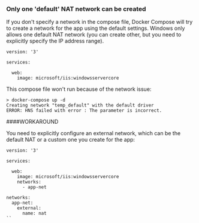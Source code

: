 ### Only one 'default' NAT network can be created

If you don't specify a network in the compose file, Docker Compose will try to create a network for the app using the default settings. Windows only allows one default NAT network (you can create other, but you need to explicitly specify the IP address range).

```
version: '3'

services:
  
  web:
    image: microsoft/iis:windowsservercore
```
This compose file won't run because of the network issue:

```
> docker-compose up -d
Creating network "temp_default" with the default driver
ERROR: HNS failed with error : The parameter is incorrect.
```

####WORKAROUND

You need to explicitly configure an external network, which can be the default NAT or a custom one you create for the app:

```
version: '3'

services:
  
  web:
    image: microsoft/iis:windowsservercore
    networks:
      - app-net

networks:
  app-net:
    external:
      name: nat
``